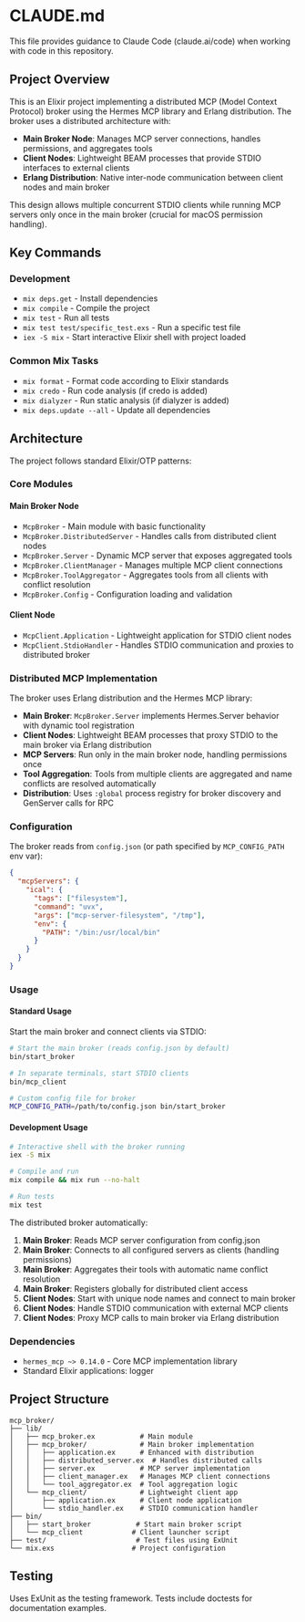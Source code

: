 # CLAUDE.md

This file provides guidance to Claude Code (claude.ai/code) when working with code in this repository.

## Project Overview

This is an Elixir project implementing a distributed MCP (Model Context Protocol) broker using the Hermes MCP library and Erlang distribution. The broker uses a distributed architecture with:

- **Main Broker Node**: Manages MCP server connections, handles permissions, and aggregates tools
- **Client Nodes**: Lightweight BEAM processes that provide STDIO interfaces to external clients
- **Erlang Distribution**: Native inter-node communication between client nodes and main broker

This design allows multiple concurrent STDIO clients while running MCP servers only once in the main broker (crucial for macOS permission handling).

## Key Commands

### Development

- `mix deps.get` - Install dependencies
- `mix compile` - Compile the project
- `mix test` - Run all tests
- `mix test test/specific_test.exs` - Run a specific test file
- `iex -S mix` - Start interactive Elixir shell with project loaded

### Common Mix Tasks

- `mix format` - Format code according to Elixir standards
- `mix credo` - Run code analysis (if credo is added)
- `mix dialyzer` - Run static analysis (if dialyzer is added)
- `mix deps.update --all` - Update all dependencies

## Architecture

The project follows standard Elixir/OTP patterns:

### Core Modules

#### Main Broker Node
- `McpBroker` - Main module with basic functionality
- `McpBroker.DistributedServer` - Handles calls from distributed client nodes
- `McpBroker.Server` - Dynamic MCP server that exposes aggregated tools
- `McpBroker.ClientManager` - Manages multiple MCP client connections
- `McpBroker.ToolAggregator` - Aggregates tools from all clients with conflict resolution
- `McpBroker.Config` - Configuration loading and validation

#### Client Node
- `McpClient.Application` - Lightweight application for STDIO client nodes
- `McpClient.StdioHandler` - Handles STDIO communication and proxies to distributed broker

### Distributed MCP Implementation

The broker uses Erlang distribution and the Hermes MCP library:

- **Main Broker**: `McpBroker.Server` implements Hermes.Server behavior with dynamic tool registration
- **Client Nodes**: Lightweight BEAM processes that proxy STDIO to the main broker via Erlang distribution
- **MCP Servers**: Run only in the main broker node, handling permissions once
- **Tool Aggregation**: Tools from multiple clients are aggregated and name conflicts are resolved automatically
- **Distribution**: Uses `:global` process registry for broker discovery and GenServer calls for RPC

### Configuration

The broker reads from `config.json` (or path specified by `MCP_CONFIG_PATH` env var):

```json
{ 
  "mcpServers": {
    "ical": {
      "tags": ["filesystem"],
      "command": "uvx",
      "args": ["mcp-server-filesystem", "/tmp"],
      "env": {
        "PATH": "/bin:/usr/local/bin"
      }
    }
  }
}
```

### Usage

#### Standard Usage

Start the main broker and connect clients via STDIO:

```bash
# Start the main broker (reads config.json by default)
bin/start_broker

# In separate terminals, start STDIO clients
bin/mcp_client

# Custom config file for broker
MCP_CONFIG_PATH=/path/to/config.json bin/start_broker
```

#### Development Usage

```bash
# Interactive shell with the broker running
iex -S mix

# Compile and run
mix compile && mix run --no-halt

# Run tests
mix test
```

The distributed broker automatically:

1. **Main Broker**: Reads MCP server configuration from config.json
2. **Main Broker**: Connects to all configured servers as clients (handling permissions)
3. **Main Broker**: Aggregates their tools with automatic name conflict resolution
4. **Main Broker**: Registers globally for distributed client access
5. **Client Nodes**: Start with unique node names and connect to main broker
6. **Client Nodes**: Handle STDIO communication with external MCP clients
7. **Client Nodes**: Proxy MCP calls to main broker via Erlang distribution

### Dependencies

- `hermes_mcp ~> 0.14.0` - Core MCP implementation library
- Standard Elixir applications: logger

## Project Structure

```
mcp_broker/
├── lib/
│   ├── mcp_broker.ex           # Main module
│   ├── mcp_broker/             # Main broker implementation
│   │   ├── application.ex      # Enhanced with distribution
│   │   ├── distributed_server.ex  # Handles distributed calls
│   │   ├── server.ex           # MCP server implementation
│   │   ├── client_manager.ex   # Manages MCP client connections
│   │   └── tool_aggregator.ex  # Tool aggregation logic
│   └── mcp_client/             # Lightweight client app
│       ├── application.ex      # Client node application
│       └── stdio_handler.ex    # STDIO communication handler
├── bin/
│   ├── start_broker           # Start main broker script
│   └── mcp_client            # Client launcher script
├── test/                      # Test files using ExUnit
└── mix.exs                   # Project configuration
```

## Testing

Uses ExUnit as the testing framework. Tests include doctests for documentation examples.
